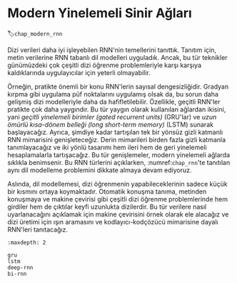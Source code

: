 # Modern Yinelemeli Sinir Ağları
:label:`chap_modern_rnn`

Dizi verileri daha iyi işleyebilen RNN'nin temellerini tanıttık. Tanıtım için, metin verilerine RNN tabanlı dil modelleri uyguladık. Ancak, bu tür teknikler günümüzdeki çok çeşitli dizi öğrenme problemleriyle karşı karşıya kaldıklarında uygulayıcılar için yeterli olmayabilir.

Örneğin, pratikte önemli bir konu RNN'lerin sayısal dengesizliğidir. Gradyan kırpma gibi uygulama püf noktalarını uygulamış olsak da, bu sorun daha gelişmiş dizi modelleriyle daha da hafifletilebilir. Özellikle, geçitli RNN'ler pratikte çok daha yaygındır. Bu tür yaygın olarak kullanılan ağlardan ikisini, yani *geçitli yinelemeli birimler (gated recurrent units)* (GRU'lar) ve *uzun ömürlü kısa-dönem belleği (long short-term memory)* (LSTM) sunarak başlayacağız. Ayrıca, şimdiye kadar tartışılan tek bir yönsüz gizli katmanlı RNN mimarisini genişleteceğiz. Derin mimarileri birden fazla gizli katmanla tanımlayacağız ve iki yönlü tasarımı hem ileri hem de geri yinelemeli hesaplamalarla tartışacağız. Bu tür genişlemeler, modern yinelemeli ağlarda sıklıkla benimsenir. Bu RNN türlerini açıklarken, :numref:`chap_rnn`'te tanıtılan aynı dil modelleme problemini dikkate almaya devam ediyoruz.

Aslında, dil modellemesi, dizi öğrenmenin yapabileceklerinin sadece küçük bir kısmını ortaya koymaktadır. Otomatik konuşma tanıma, metinden konuşmaya ve makine çevirisi gibi çeşitli dizi öğrenme problemlerinde hem girdiler hem de çıktılar keyfi uzunlukta dizilerdir. Bu tür verilere nasıl uyarlanacağını açıklamak için makine çevirisini örnek olarak ele alacağız ve dizi üretimi için ışın aramasını ve kodlayıcı-kodçözücü mimarisine dayalı RNN'leri tanıtacağız.

```toc
:maxdepth: 2

gru
lstm
deep-rnn
bi-rnn
```
